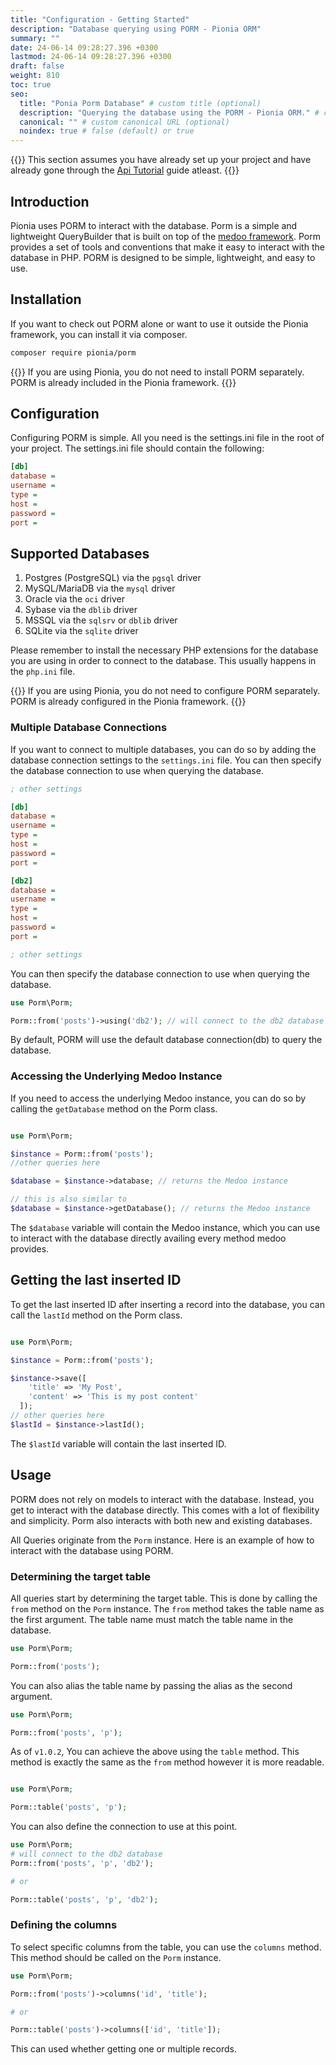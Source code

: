 ```yaml
---
title: "Configuration - Getting Started"
description: "Database querying using PORM - Pionia ORM"
summary: ""
date: 24-06-14 09:28:27.396 +0300
lastmod: 24-06-14 09:28:27.396 +0300
draft: false
weight: 810
toc: true
seo:
  title: "Ponia Porm Database" # custom title (optional)
  description: "Querying the database using the PORM - Pionia ORM." # custom description (recommended)
  canonical: "" # custom canonical URL (optional)
  noindex: true # false (default) or true
---
```


{{<callout context="tip"  icon="outline/pencil">}}
This section assumes you have already set up your project and have already gone through the [Api Tutorial](/documentation/api-tutorial/) guide atleast.
{{</callout>}}

## Introduction

Pionia uses PORM to interact with the database. Porm is a simple and lightweight QueryBuilder that is built on top of the [medoo framework](https://medoo.in/). Porm provides a set of tools and conventions that make it easy to interact with the database in PHP. PORM is designed to be simple, lightweight, and easy to use.

## Installation

If you want to check out PORM alone or want to use it outside the Pionia framework, you can install it via composer.

```bash
composer require pionia/porm
```

{{<callout context="note"  icon="outline/pencil">}}
If you are using Pionia, you do not need to install PORM separately. PORM is already included in the Pionia framework.
{{</callout>}}

## Configuration

Configuring PORM is simple. All you need is the settings.ini file in the root of your project. The settings.ini file should contain the following:

```ini
[db]
database =
username =
type =
host =
password =
port =
```

## Supported Databases

1. Postgres (PostgreSQL) via the `pgsql` driver
2. MySQL/MariaDB via the `mysql` driver
3. Oracle via the `oci` driver
4. Sybase via the `dblib` driver
5. MSSQL via the `sqlsrv` or `dblib` driver
6. SQLite via the `sqlite` driver

Please remember to install the necessary PHP extensions for the database you are using in order to connect to the database. This usually happens in the `php.ini` file.

{{<callout context="note"  icon="outline/pencil">}}
If you are using Pionia, you do not need to configure PORM separately. PORM is already configured in the Pionia framework.
{{</callout>}}

### Multiple Database Connections

If you want to connect to multiple databases, you can do so by adding the database connection settings to the `settings.ini` file. You can then specify the database connection to use when querying the database.

```ini
; other settings

[db]
database =
username =
type =
host =
password =
port =

[db2]
database =
username =
type =
host =
password =
port =

; other settings

```

You can then specify the database connection to use when querying the database.

```php
use Porm\Porm;

Porm::from('posts')->using('db2'); // will connect to the db2 database
```

By default, PORM will use the default database connection(db) to query the database.

### Accessing the Underlying Medoo Instance

If you need to access the underlying Medoo instance, you can do so by calling the `getDatabase` method on the Porm class.

```php

use Porm\Porm;

$instance = Porm::from('posts');
//other queries here

$database = $instance->database; // returns the Medoo instance

// this is also similar to
$database = $instance->getDatabase(); // returns the Medoo instance
```

The `$database` variable will contain the Medoo instance, which you can use to interact with the database directly availing every method medoo provides.

## Getting the last inserted ID

To get the last inserted ID after inserting a record into the database, you can call the `lastId` method on the Porm class.

```php

use Porm\Porm;

$instance = Porm::from('posts');

$instance->save([
    'title' => 'My Post',
    'content' => 'This is my post content'
  ]);
// other queries here
$lastId = $instance->lastId();
```

The `$lastId` variable will contain the last inserted ID.

## Usage

PORM does not rely on models to interact with the database. Instead, you get to interact with the database directly. This comes with a lot of flexibility and simplicity. Porm also interacts with both new and existing databases.

All Queries originate from the `Porm` instance. Here is an example of how to interact with the database using PORM.

### Determining the target table

All queries start by determining the target table. This is done by calling the `from` method on the `Porm` instance. The `from` method takes the table name as the first argument. The table name must match the table name in the database.

```php
use Porm\Porm;

Porm::from('posts');
```

You can also alias the table name by passing the alias as the second argument.

```php
use Porm\Porm;

Porm::from('posts', 'p');
```

As of `v1.0.2`, You can achieve the above using the `table` method. This method is exactly the same as the `from` method however it is more readable.

```php

use Porm\Porm;

Porm::table('posts', 'p');
```

You can also define the connection to use at this point.

```php
use Porm\Porm;
# will connect to the db2 database
Porm::from('posts', 'p', 'db2');

# or

Porm::table('posts', 'p', 'db2');
```

### Defining the columns

To select specific columns from the table, you can use the `columns` method. This method should be called on the `Porm` instance.

```php
use Porm\Porm;

Porm::from('posts')->columns('id', 'title');

# or

Porm::table('posts')->columns(['id', 'title']);
```

This can used whether getting one or multiple records.
